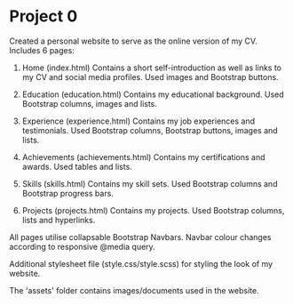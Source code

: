 # Project 0

Created a personal website to serve as the online version of my CV. Includes 6 pages:

1. Home (index.html)
Contains a short self-introduction as well as links to my CV and social media profiles. Used images and Bootstrap buttons.

2. Education (education.html)
Contains my educational background. Used Bootstrap columns, images and lists.

3. Experience (experience.html)
Contains my job experiences and testimonials. Used Bootstrap columns, Bootstrap buttons, images and lists.

4. Achievements (achievements.html)
Contains my certifications and awards. Used tables and lists.

5. Skills (skills.html)
Contains my skill sets. Used Bootstrap columns and Bootstrap progress bars.

6. Projects (projects.html)
Contains my projects. Used Bootstrap columns, lists and hyperlinks.

All pages utilise collapsable Bootstrap Navbars. Navbar colour changes according to responsive @media query.

Additional stylesheet file (style.css/style.scss) for styling the look of my website.

The 'assets' folder contains images/documents used in the website.